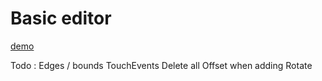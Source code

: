 # Basic editor

[demo](https://naughty-mclean-ab5f03.netlify.app/)

Todo :
Edges / bounds
TouchEvents
Delete all
Offset when adding
Rotate
